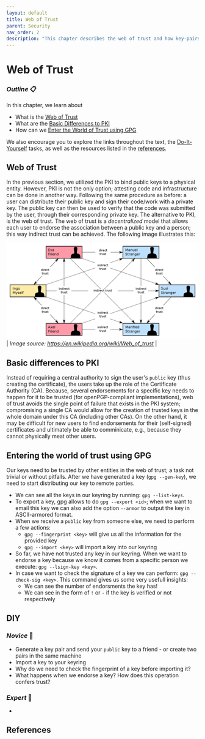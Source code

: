 ```yaml
---
layout: default
title: Web of Trust
parent: Security
nav_order: 2
description: "This chapter describes the web of trust and how key-pairs can be used without the use of an infrastructure"
---
```


# Web of Trust

### _Outline_ 📋
In this chapter, we learn about
- What is the [Web of Trust](#web-of-trust)
- What are the [Basic Differences to PKI](#basic-differences-to-pki)
- How can we [Enter the World of Trust using GPG](#entering-the-world-of-trust-using-gpg)
  
We also encourage you to explore the links throughout the text, the [Do-It-Yourself](#diy) tasks, as well as the resources listed in the [references](#references).


## Web of Trust

In the previous section, we utilized the PKI to bind public keys to a physical entity. However, PKI is not the only option; attesting code and infrastructure can be done in another way. Following the same procedure as before: a user can distribute their public key and sign their code/work with a private key. The public key can then be used to verify that the code was submitted by the user, through their corresponding private key. The alternative to PKI, is the web of trust. The web of trust is a *decentralized* model that allows each user to endorse the association between a public key and a person; this way indirect trust can be achieved. The following image illustrates this:

![](./img/Web_of_Trust.png) |
*Image source: https://en.wikipedia.org/wiki/Web_of_trust* |

## Basic differences to PKI

Instead of requiring a central authority to sign the user's `public` key (thus creating the certificate), the users take up the role of the Certificate Authority (CA). Because, several endorsements for a specific key needs to happen for it to be trusted (for openPGP-compliant implementations), web of trust avoids the single point of failure that exists in the PKI system; compromising a single CA would allow for the creation of trusted keys in the whole domain under this CA (including other CAs). On the other hand, it may be difficult for new users to find endorsements for their (self-signed) certificates and ultimately be able to comminicate, e.g., because they cannot physically meat other users.

## Entering the world of trust using GPG

Our keys need to be trusted by other entities in the web of trust; a task not trivial or without pitfalls. After we have generated a key (`gpg --gen-key`), we need to start distributing our key to remote parties.
- We can see all the keys in our keyring by running: `gpg --list-keys`.
- To export a key, gpg allows to do `gpg --export <id>`; when we want to email this key we can also add the option `--armor` to output the key in ASCII-armored format.
- When we receive a `public` key from someone else, we need to perform a few actions:
  - `gpg --fingerprint <key>` will give us all the information for the provided key
  - `gpg --import <key>` will import a key into our keyring
- So far, we have not trusted any key in our keyring. When we want to endorse a key because we know it comes from a specific person we execute: `gpg --lsign-key <key>`. 
- In case we want to check the signature of a key we can perform: `gpg --check-sig <key>`. This command gives us some very usefull insights:
  - We can see the number of endorsments the key has!
  - We can see in the form of `!` or `-` if the key is verified or not respectively


## DIY

### _Novice_ 👾
- Generate a key pair and send your `public` key to a friend - or create two pairs in the same machine
- Import a key to your keyring
- Why do we need to check the fingerprint of a key before importing it?
- What happens when we endorse a key? How does this operation confers trust?

### _Expert_ 💯
- 


## References

